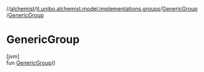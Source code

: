 //[alchemist](../../../index.md)/[it.unibo.alchemist.model.implementations.groups](../index.md)/[GenericGroup](index.md)/[GenericGroup](-generic-group.md)

# GenericGroup

[jvm]\
fun [GenericGroup](-generic-group.md)()
